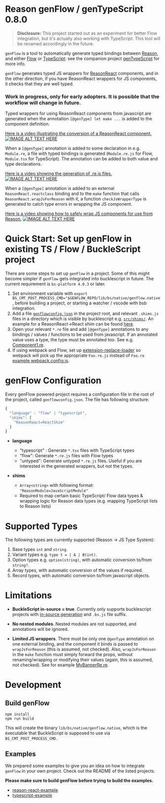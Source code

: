 # Reason genFlow / genTypeScript 0.8.0

> **Disclosure:** This project started out as an experiment for better Flow integration, but it's actually also working with TypeScript. This tool will be renamed accordingly in the future.

`genFlow` is a tool to automatically generate typed bindings between [Reason](https://reasonml.github.io/), and either [Flow](https://flow.org/en/) or [TypeScript](https://www.typescriptlang.org/): see the companion project [genTypeScript](https://github.com/cristianoc/genTypeScript) for more info.

`genFlow` generates typed JS wrappers for [ReasonReact](https://reasonml.github.io/reason-react/) components, and in the other direction, if you have ReasonReact wrappers for JS components, it checks that they are well typed.

### Work in progress, only for early adopters. It is possible that the workflow will change in future.

Typed wrappers for using ReasonReact components from javascript are generated when the annotation `[@genType] let make ...` is added to the component definition.

[Here is a video illustrating the conversion of a ReasonReact component.](https://youtu.be/k9QYjq0c8rA)
[![IMAGE ALT TEXT HERE](assets/genFlowInAction.png)](https://youtu.be/k9QYjq0c8rA)


When a `[@genType]` annotation is added to some declaration in e.g. `Module.re`, a file with typed bindings is generated (`Module.re.js` for Flow, `Module.tsx` for TypeScript). The annotation can be added to both value and type declarations.

[Here is a video showing the generation of .re.js files.](https://youtu.be/0YLXGBiB9dY)
[![IMAGE ALT TEXT HERE](assets/genFlow.png)](https://youtu.be/0YLXGBiB9dY)

When a `[@genType]` annotation is added to an external `ReasonReact.reactclass` binding and to the `make` function that calls `ReasonReact.wrapJsForReason` with it, a function `checkJsWrapperType` is generated to catch type errors in wrapping the JS component.

[Here is a video showing how to safely wrap JS components for use from Reason.](https://youtu.be/UKACByHmuQE)
[![IMAGE ALT TEXT HERE](assets/genFlowWrapJsComponent.png)](https://youtu.be/UKACByHmuQE)


# Quick Start: Set up genFlow in existing TS / Flow / BuckleScript project

There are some steps to set up `genFlow` in a project.
Some of this might become simpler if `genFlow` gets integrated
into bucklescript in future. The current requirement is `bs-platform 4.0.3` or later.

1. Set environment variable with `export BS_CMT_POST_PROCESS_CMD="$GENFLOW_REPO/lib/bs/native/genflow.native`, before building a project, or starting a watcher / vscode with bsb integration.
2. Add a file [`genflowconfig.json`](examples/reason-react-example/genflowconfig.json) in the project root, and relevant `.shims.js` files in a directory which is visible by bucklescript e.g. [`src/shims/`](examples/reason-react-example/src/shims). An example for a ReasonReact->React shim can be found [here](examples/reason-react-example/src/shims/ReactShim.shim.js).
3. Open your relevant `*.re` file and add `[@genType]` annotations to any bindings / values / functions to be used from javascript. If an annotated value uses a type, the type must be annotated too. See e.g. [Component1.re](examples/reason-react-example/src/basics/Component1.re).
4. If using webpack and Flow, set up [extension-replace-loader](https://www.npmjs.com/package/extension-replace-loader) so webpack will pick up the appropriate `Foo.re.js` instead of `Foo.re`  [example webpack.config.js](examples/reason-react-example/webpack.config.js).

# genFlow Configuration

Every genFlow powered project requires a configuration file in the root of the project, called `genflowconfig.json`. The file has following structure:

```ts
{
  "language" : "flow" | "typescript",
  "shims": [
    "ReasonReact=ReactShim"
  ]
}
```

- **language**
  - "typescript" : Generate `*.tsx` files with TypeScript types
  - "flow": Generate `*.re.js` files with Flow types
  - "untyped": Generate untyped `*.re.js` files. Useful if you are interested in the generated wrappers, but not the types.

- **shims**
  - `Array<string>` with following format: `"ReasonModule=JavaScriptModule"`
  - Required to map certain basic TypeScript/ Flow data types & wrapping logic for Reason data types (e.g. mapping TypeScript lists to Reason lists)

# Supported Types

The following types are currently supported (Reason -> JS Type System):

1. Base types `int` and `string`.
2. Variant types e.g. `type t = | A | B(int)`.
3. Option types e.g. `option(string)`, with automatic conversion to/from `string?`.
4. Array types, with automatic conversion of the values if required.
5. Record types, with automatic conversion to/from javascript objects.


# Limitations

* **BuckleScript in-source = true**. Currently only supports bucklescript projects with [in-source generation](https://bucklescript.github.io/docs/en/build-configuration#package-specs) and `.bs.js` file suffix.

* **No nested modules**. Nested modules are not supported, and annotations will be ignored.

* **Limited JS wrappers**. There must be only one `@genType` annotation on one external binding, and the component it binds is passed to `wrapJsForReason` (this is assumed, not checked). Also, `wrapJsForReason` in the `make` function must simply forward the props, without renaming/wrapping or modifying their values (again, this is assumed, not checked). See for example [MyBannerRe.re](examples/reason-react-example/src/interop/MyBannerRe.re).

# Development

## Build genFlow

```
npm install
npm run build
```
This will create the binary `lib/bs/native/genflow.native`, which is the executable that BuckleScript is supposed to use via `BS_CMT_POST_PROCESS_CMD`.


## Examples

We prepared some examples to give you an idea on how to integrate `genFlow` in your own project. Check out the README of the listed projects.

**Please make sure to build genFlow before trying to build the examples.**

- [reason-react-example](examples/reason-react-example/README.md)
- [typescript-example](examples/typescript-example/README.md)

